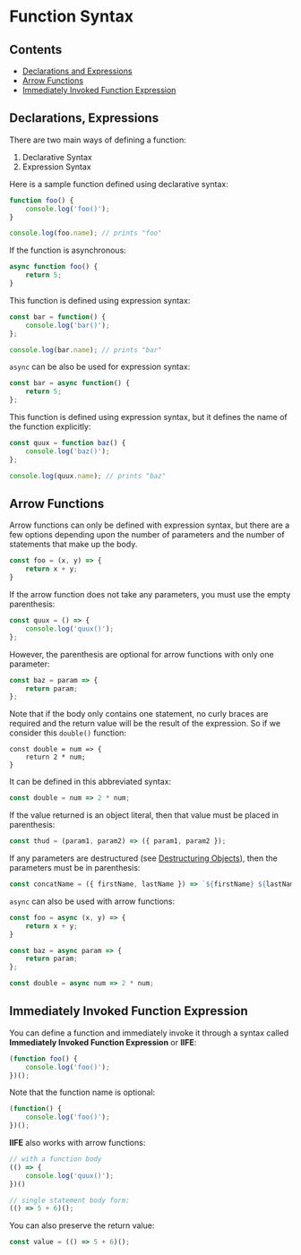 # Function Syntax

## Contents
- [Declarations and Expressions](#section1)
- [Arrow Functions](#section2)
- [Immediately Invoked Function Expression](#section3)

<div id='section1'/>

## Declarations, Expressions

There are two main ways of defining a function:
1. Declarative Syntax
2. Expression Syntax

Here is a sample function defined using declarative syntax:
```js
function foo() {
    console.log('foo()');
}

console.log(foo.name); // prints "foo"
```

If the function is asynchronous:
```js
async function foo() {
    return 5;
}
```

This function is defined using expression syntax:
```js
const bar = function() {
    console.log('bar()');
};

console.log(bar.name); // prints "bar"
```

`async` can be also be used for expression syntax:
```js
const bar = async function() {
    return 5;
};
```

This function is defined using expression syntax, but it defines the name of the function explicitly:
```js
const quux = function baz() {
    console.log('baz()');
};

console.log(quux.name); // prints "baz"
```

<div id="section2"/>

## Arrow Functions

Arrow functions can only be defined with expression syntax, but there are a few options depending upon the number of parameters and the number of statements that make up the body.
```js
const foo = (x, y) => {
	return x + y;
}
```

If the arrow function does not take any parameters, you must use the empty parenthesis:
```js
const quux = () => {
    console.log('quux()');
};
```

However, the parenthesis are optional for arrow functions with only one parameter:
```js
const baz = param => {
    return param;
};
```

Note that if the body only contains one statement, no curly braces are required and the return value will be the result of the expression. So if we consider this `double()` function:
```
const double = num => {
	return 2 * num;
}
```

It can be defined in this abbreviated syntax:
```js
const double = num => 2 * num;
```

If the value returned is an object literal, then that value must be placed in parenthesis:
```js
const thud = (param1, param2) => ({ param1, param2 });
```

If any parameters are destructured (see [Destructuring Objects](../sugar/destructuring-objects.md)), then the parameters must be in parenthesis:
```js
const concatName = ({ firstName, lastName }) => `${firstName} ${lastName}`;
```


`async` can also be used with arrow functions:
```js
const foo = async (x, y) => {
	return x + y;
}

const baz = async param => {
    return param;
};

const double = async num => 2 * num;
```

<div id='section3'/>

## Immediately Invoked Function Expression

You can define a function and immediately invoke it through a syntax called **Immediately Invoked Function Expression** or **IIFE**:
```js
(function foo() {
    console.log('foo()');
})();
```

Note that the function name is optional:
```js
(function() {
    console.log('foo()');
})();
```

**IIFE** also works with arrow functions:
```js
// with a function body
(() => {
    console.log('quux()');
})()

// single statement body form:
(() => 5 + 6)();
```

You can also preserve the return value:
```js
const value = (() => 5 + 6)();
```

